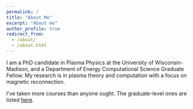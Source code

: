 ```yaml
---
permalink: /
title: "About Me"
excerpt: "About me"
author_profile: true
redirect_from: 
  - /about/
  - /about.html
---
```


I am a PhD candidate in Plasma Physics at the University of Wisconsin-Madison, and a Department of Energy Computational Science Graduate Fellow. My research is in plasma theory and computation with a focus on magnetic reconnection.

I've taken more courses than anyone ought. The graduate-level ones are listed <a href="/courses/">here</a>.